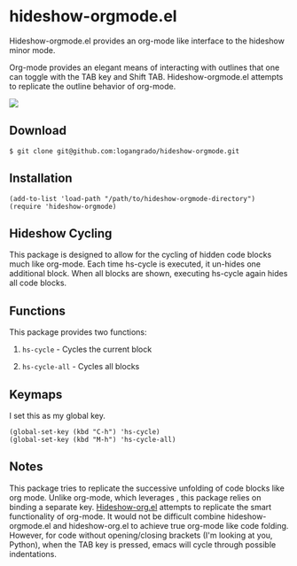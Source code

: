 hideshow-orgmode.el
===================

Hideshow-orgmode.el provides an org-mode like interface to the
hideshow minor mode.

Org-mode provides an elegant means of interacting with outlines that one can toggle with the TAB key and Shift TAB. Hideshow-orgmode.el attempts to replicate the outline behavior of org-mode.

![](https://github.com/logangrado/hideshow-orgmode/blob/master/gif/hs-cycle-all.gif)

## Download

	$ git clone git@github.com:logangrado/hideshow-orgmode.git

## Installation

	(add-to-list 'load-path "/path/to/hideshow-orgmode-directory")
    (require 'hideshow-orgmode)

## Hideshow Cycling

This package is designed to allow for the cycling of hidden code blocks much like org-mode. Each time hs-cycle is executed, it un-hides one additional block. When all blocks are shown, executing hs-cycle again hides all code blocks.

## Functions

This package provides two functions:

1. `hs-cycle` - Cycles the current block
	
2. `hs-cycle-all` - Cycles all blocks

## Keymaps

I set this as my global key.

	(global-set-key (kbd "C-h") 'hs-cycle)
	(global-set-key (kbd "M-h") 'hs-cycle-all)

## Notes

This package tries to replicate the successive unfolding of code blocks like org mode. Unlike org-mode, which leverages <TAB>, this package relies on binding a separate key. [Hideshow-org.el](https://github.com/shanecelis/hideshow-org) attempts to replicate the smart <TAB> functionality of org-mode. It would not be difficult combine hideshow-orgmode.el and hideshow-org.el to achieve true org-mode like code folding. However, for code without opening/closing brackets (I'm looking at you, Python), when the TAB key is pressed, emacs will cycle through possible indentations.
